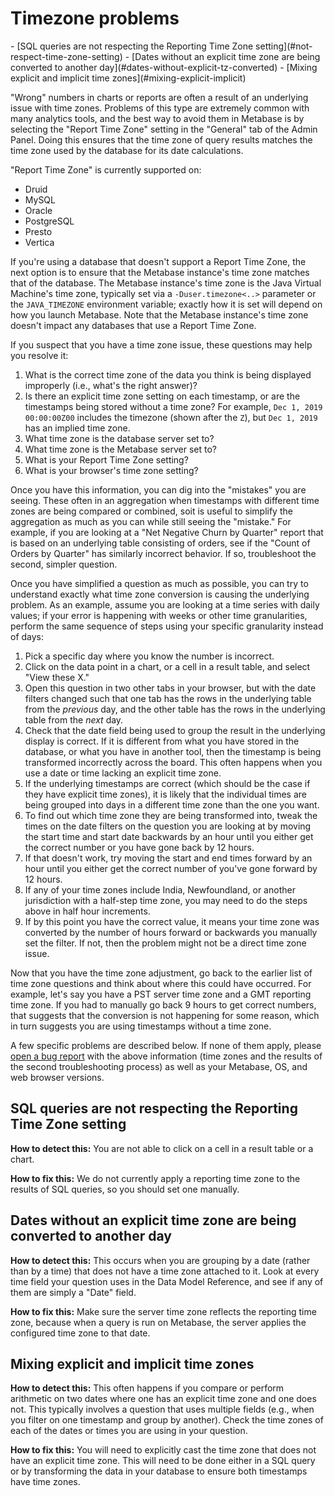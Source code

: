 # Timezone problems

<div class='doc-toc' markdown=1>
- [SQL queries are not respecting the Reporting Time Zone setting](#not-respect-time-zone-setting)
- [Dates without an explicit time zone are being converted to another day](#dates-without-explicit-tz-converted)
- [Mixing explicit and implicit time zones](#mixing-explicit-implicit)
</div>

"Wrong" numbers in charts or reports are often a result of an underlying issue with time zones. Problems of this type are extremely common with many analytics tools, and the best way to avoid them in Metabase is by selecting the "Report Time Zone" setting in the "General" tab of the Admin Panel. Doing this ensures that the time zone of query results matches the time zone used by the database for its date calculations.

"Report Time Zone" is currently supported on:

- Druid
- MySQL
- Oracle
- PostgreSQL
- Presto
- Vertica

If you're using a database that doesn't support a Report Time Zone, the next option is to ensure that the Metabase instance's time zone matches that of the database. The Metabase instance's time zone is the Java Virtual Machine's time zone, typically set via a `-Duser.timezone<..>` parameter or the `JAVA_TIMEZONE` environment variable; exactly how it is set will depend on how you launch Metabase. Note that the Metabase instance's time zone doesn't impact any databases that use a Report Time Zone.

If you suspect that you have a time zone issue, these questions may help you resolve it:

1. What is the correct time zone of the data you think is being displayed improperly (i.e., what's the right answer)?
2. Is there an explicit time zone setting on each timestamp, or are the timestamps being stored without a time zone? For example, `Dec 1, 2019 00:00:00Z00` includes the timezone (shown after the `Z`), but `Dec 1, 2019` has an implied time zone.
2. What time zone is the database server set to?
3. What time zone is the Metabase server set to?
4. What is your Report Time Zone setting?
5. What is your browser's time zone setting?

Once you have this information, you can dig into the "mistakes" you are seeing. These often in an aggregation when timestamps with different time zones are being compared or combined, soit is useful to simplify the aggregation as much as you can while still seeing the "mistake." For example, if you are looking at a "Net Negative Churn by Quarter" report that is based on an underlying table consisting of orders, see if the "Count of Orders by Quarter" has similarly incorrect behavior. If so, troubleshoot the second, simpler question.

Once you have simplified a question as much as possible, you can try to understand exactly what time zone conversion is causing the underlying problem. As an example, assume you are looking at a time series with daily values; if your error is happening with weeks or other time granularities, perform the same sequence of steps using your specific granularity instead of days:

1. Pick a specific day where you know the number is incorrect.
2. Click on the data point in a chart, or a cell in a result table, and select "View these X."
3. Open this question in two other tabs in your browser, but with the date filters changed such that one tab has the rows in the underlying table from the _previous_ day, and the other table has the rows in the underlying table from the _next_ day.
4. Check that the date field being used to group the result in the underlying display is correct. If it is different from what you have stored in the database, or what you have in another tool, then the timestamp is being transformed incorrectly across the board. This often happens when you use a date or time lacking an explicit time zone.
5. If the underlying timestamps are correct (which should be the case if they have explicit time zones), it is likely that the individual times are being grouped into days in a different time zone than the one you want.
6. To find out which time zone they are being transformed into, tweak the times on the date filters on the question you are looking at by moving the start time and start date backwards by an hour until you either get the correct number or you have gone back by 12 hours.
7. If that doesn't work, try moving the start and end times forward by an hour until you either get the correct number of you've gone forward by 12 hours.
8. If any of your time zones include India, Newfoundland, or another jurisdiction with a half-step time zone, you may need to do the steps above in half hour increments.
9. If by this point you have the correct value, it means your time zone was converted by the number of hours forward or backwards you manually set the filter. If not, then the problem might not be a direct time zone issue.

Now that you have the time zone adjustment, go back to the earlier list of time zone questions and think about where this could have occurred. For example, let's say you have a PST server time zone and a GMT reporting time zone. If you had to manually go back 9 hours to get correct numbers, that suggests that the conversion is not happening for some reason, which in turn suggests you are using timestamps without a time zone.

A few specific problems are described below. If none of them apply, please [open a bug report][metabase-file-bug] with the above information (time zones and the results of the second troubleshooting process) as well as your Metabase, OS, and web browser versions.

<h2 id="not-respect-time-zone-setting">SQL queries are not respecting the Reporting Time Zone setting</h2>

**How to detect this:**
You are not able to click on a cell in a result table or a chart.

**How to fix this:**
We do not currently apply a reporting time zone to the results of SQL queries, so you should set one manually.

<h2 id="dates-without-explicit-tz-converted">Dates without an explicit time zone are being converted to another day</h2>

**How to detect this:**
This occurs when you are grouping by a date (rather than by a time) that does not have a time zone attached to it. Look at every time field your question uses in the Data Model Reference, and see if any of them are simply a "Date" field.

**How to fix this:**
Make sure the server time zone reflects the reporting time zone, because when a query is run on Metabase, the server applies the configured time zone to that date.

<h2 id="mixing-explicit-implicit">Mixing explicit and implicit time zones</h2>

**How to detect this:**
This often happens if you compare or perform arithmetic on two dates where one has an explicit time zone and one does not. This typically involves a question that uses multiple fields (e.g., when you filter on one timestamp and group by another). Check the time zones of each of the dates or times you are using in your question.

**How to fix this:**
You will need to explicitly cast the time zone that does not have an explicit time zone. This will need to be done either in a SQL query or by transforming the data in your database to ensure both timestamps have time zones.

[metabase-file-bug]: https://github.com/metabase/metabase/issues/new/choose
